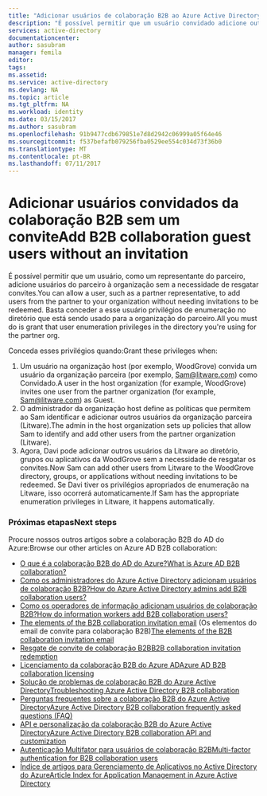 ```yaml
---
title: "Adicionar usuários de colaboração B2B ao Azure Active Directory sem um convite | Microsoft Docs"
description: "É possível permitir que um usuário convidado adicione outros usuários convidados ao Azure AD sem resgatar um convite na colaboração B2B do Azure Active Directory."
services: active-directory
documentationcenter: 
author: sasubram
manager: femila
editor: 
tags: 
ms.assetid: 
ms.service: active-directory
ms.devlang: NA
ms.topic: article
ms.tgt_pltfrm: NA
ms.workload: identity
ms.date: 03/15/2017
ms.author: sasubram
ms.openlocfilehash: 91b9477cdb679851e7d8d2942c06999a05f64e46
ms.sourcegitcommit: f537befafb079256fba0529ee554c034d73f36b0
ms.translationtype: MT
ms.contentlocale: pt-BR
ms.lasthandoff: 07/11/2017
---
```

# <a name="add-b2b-collaboration-guest-users-without-an-invitation"></a><span data-ttu-id="498a8-103">Adicionar usuários convidados da colaboração B2B sem um convite</span><span class="sxs-lookup"><span data-stu-id="498a8-103">Add B2B collaboration guest users without an invitation</span></span>

<span data-ttu-id="498a8-104">É possível permitir que um usuário, como um representante do parceiro, adicione usuários do parceiro à organização sem a necessidade de resgatar convites.</span><span class="sxs-lookup"><span data-stu-id="498a8-104">You can allow a user, such as a partner representative, to add users from the partner to your organization without needing invitations to be redeemed.</span></span> <span data-ttu-id="498a8-105">Basta conceder a esse usuário privilégios de enumeração no diretório que está sendo usado para a organização do parceiro.</span><span class="sxs-lookup"><span data-stu-id="498a8-105">All you must do is grant that user enumeration privileges in the directory you're using for the partner org.</span></span> 

<span data-ttu-id="498a8-106">Conceda esses privilégios quando:</span><span class="sxs-lookup"><span data-stu-id="498a8-106">Grant these privileges when:</span></span>

1. <span data-ttu-id="498a8-107">Um usuário na organização host (por exemplo, WoodGrove) convida um usuário da organização parceira (por exemplo, Sam@litware.com) como Convidado.</span><span class="sxs-lookup"><span data-stu-id="498a8-107">A user in the host organization (for example, WoodGrove) invites one user from the partner organization (for example, Sam@litware.com) as Guest.</span></span>
2. <span data-ttu-id="498a8-108">O administrador da organização host define as políticas que permitem ao Sam identificar e adicionar outros usuários da organização parceira (Litware).</span><span class="sxs-lookup"><span data-stu-id="498a8-108">The admin in the host organization sets up policies that allow Sam to identify and add other users from the partner organization (Litware).</span></span>
3. <span data-ttu-id="498a8-109">Agora, Davi pode adicionar outros usuários da Litware ao diretório, grupos ou aplicativos da WoodGrove sem a necessidade de resgatar os convites.</span><span class="sxs-lookup"><span data-stu-id="498a8-109">Now Sam can add other users from Litware to the WoodGrove directory, groups, or applications without needing invitations to be redeemed.</span></span> <span data-ttu-id="498a8-110">Se Davi tiver os privilégios apropriados de enumeração na Litware, isso ocorrerá automaticamente.</span><span class="sxs-lookup"><span data-stu-id="498a8-110">If Sam has the appropriate enumeration privileges in Litware, it happens automatically.</span></span>

### <a name="next-steps"></a><span data-ttu-id="498a8-111">Próximas etapas</span><span class="sxs-lookup"><span data-stu-id="498a8-111">Next steps</span></span>

<span data-ttu-id="498a8-112">Procure nossos outros artigos sobre a colaboração B2B do AD do Azure:</span><span class="sxs-lookup"><span data-stu-id="498a8-112">Browse our other articles on Azure AD B2B collaboration:</span></span>

* [<span data-ttu-id="498a8-113">O que é a colaboração B2B do AD do Azure?</span><span class="sxs-lookup"><span data-stu-id="498a8-113">What is Azure AD B2B collaboration?</span></span>](active-directory-b2b-what-is-azure-ad-b2b.md)
* [<span data-ttu-id="498a8-114">Como os administradores do Azure Active Directory adicionam usuários de colaboração B2B?</span><span class="sxs-lookup"><span data-stu-id="498a8-114">How do Azure Active Directory admins add B2B collaboration users?</span></span>](active-directory-b2b-admin-add-users.md)
* [<span data-ttu-id="498a8-115">Como os operadores de informação adicionam usuários de colaboração B2B?</span><span class="sxs-lookup"><span data-stu-id="498a8-115">How do information workers add B2B collaboration users?</span></span>](active-directory-b2b-iw-add-users.md)
* <span data-ttu-id="498a8-116">[The elements of the B2B collaboration invitation email](active-directory-b2b-invitation-email.md) (Os elementos do email de convite para colaboração B2B)</span><span class="sxs-lookup"><span data-stu-id="498a8-116">[The elements of the B2B collaboration invitation email](active-directory-b2b-invitation-email.md)</span></span>
* [<span data-ttu-id="498a8-117">Resgate de convite de colaboração B2B</span><span class="sxs-lookup"><span data-stu-id="498a8-117">B2B collaboration invitation redemption</span></span>](active-directory-b2b-redemption-experience.md)
* [<span data-ttu-id="498a8-118">Licenciamento da colaboração B2B do Azure AD</span><span class="sxs-lookup"><span data-stu-id="498a8-118">Azure AD B2B collaboration licensing</span></span>](active-directory-b2b-licensing.md)
* [<span data-ttu-id="498a8-119">Solução de problemas de colaboração B2B do Azure Active Directory</span><span class="sxs-lookup"><span data-stu-id="498a8-119">Troubleshooting Azure Active Directory B2B collaboration</span></span>](active-directory-b2b-troubleshooting.md)
* [<span data-ttu-id="498a8-120">Perguntas frequentes sobre a colaboração B2B do Azure Active Directory</span><span class="sxs-lookup"><span data-stu-id="498a8-120">Azure Active Directory B2B collaboration frequently asked questions (FAQ)</span></span>](active-directory-b2b-faq.md)
* [<span data-ttu-id="498a8-121">API e personalização da colaboração B2B do Azure Active Directory</span><span class="sxs-lookup"><span data-stu-id="498a8-121">Azure Active Directory B2B collaboration API and customization</span></span>](active-directory-b2b-api.md)
* [<span data-ttu-id="498a8-122">Autenticação Multifator para usuários de colaboração B2B</span><span class="sxs-lookup"><span data-stu-id="498a8-122">Multi-factor authentication for B2B collaboration users</span></span>](active-directory-b2b-mfa-instructions.md)
* [<span data-ttu-id="498a8-123">Índice de artigos para Gerenciamento de Aplicativos no Active Directory do Azure</span><span class="sxs-lookup"><span data-stu-id="498a8-123">Article Index for Application Management in Azure Active Directory</span></span>](active-directory-apps-index.md)